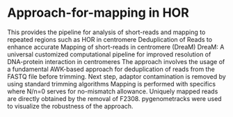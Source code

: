 # Approach-for-mapping in HOR 
This provides the pipeline for analysis of short-reads and mapping to repeated regions such as HOR in centromere
Deduplication of Reads to enhance accurate Mapping of short-reads in centromere (DreaM)
DreaM: A universal customized computational pipeline for improved resolution of DNA-protein interaction in centromeres
The approach involves the usage of a fundamental AWK-based approach for deduplication of reads from the FASTQ file before trimming.
Next step, adaptor contamination is removed by using standard trimming algorithms
Mapping is performed with specifics where N/n=0 serves for no-mismatch allowance.
Uniquely mapped reads are directly obtained by the removal of F2308.
pygenometracks were used to visualize the robustness of the approach.

